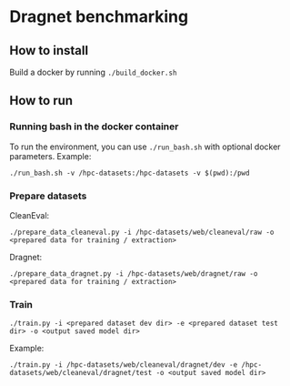 # Dragnet benchmarking

## How to install
Build a docker by running `./build_docker.sh`

## How to run

### Running bash in the docker container
To run the environment, you can use `./run_bash.sh` with optional docker parameters. Example:

```
./run_bash.sh -v /hpc-datasets:/hpc-datasets -v $(pwd):/pwd
```

### Prepare datasets

CleanEval:
```
./prepare_data_cleaneval.py -i /hpc-datasets/web/cleaneval/raw -o <prepared data for training / extraction>
```

Dragnet:
```
./prepare_data_dragnet.py -i /hpc-datasets/web/dragnet/raw -o <prepared data for training / extraction>
```

### Train

```
./train.py -i <prepared dataset dev dir> -e <prepared dataset test dir> -o <output saved model dir>
```

Example:

```
./train.py -i /hpc-datasets/web/cleaneval/dragnet/dev -e /hpc-datasets/web/cleaneval/dragnet/test -o <output saved model dir>
```